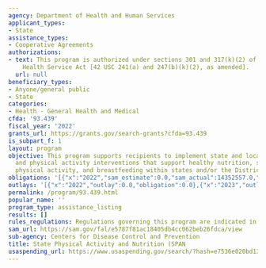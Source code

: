 ```yaml
---
agency: Department of Health and Human Services
applicant_types:
- State
assistance_types:
- Cooperative Agreements
authorizations:
- text: This program is authorized under sections 301 and 317(k)(2) of the Public
    Health Service Act [42 USC 241(a) and 247(b)(k)(2), as amended].
  url: null
beneficiary_types:
- Anyone/general public
- State
categories:
- Health - General Health and Medical
cfda: '93.439'
fiscal_year: '2022'
grants_url: https://grants.gov/search-grants?cfda=93.439
is_subpart_f: 1
layout: program
objective: This program supports recipients to implement state and local nutrition
  and physical activity interventions that support healthy nutrition, safe and accessible
  physical activity, and breastfeeding within states and/or the District of Columbia.
obligations: '[{"x":"2022","sam_estimate":0.0,"sam_actual":14352557.0,"usa_spending_actual":14352557.0},{"x":"2023","sam_estimate":14352555.0,"sam_actual":0.0,"usa_spending_actual":15237149.0},{"x":"2024","sam_estimate":14352555.0,"sam_actual":0.0,"usa_spending_actual":13540307.54}]'
outlays: '[{"x":"2022","outlay":0.0,"obligation":0.0},{"x":"2023","outlay":7209366.98,"obligation":30192000.0},{"x":"2024","outlay":0.0,"obligation":0.0}]'
permalink: /program/93.439.html
popular_name: ''
program_type: assistance_listing
results: []
rules_regulations: Regulations governing this program are indicated in 45 CFR 75.
sam_url: https://sam.gov/fal/e5787f81ac18405db4cc062beb26fdca/view
sub-agency: Centers for Disease Control and Prevention
title: State Physical Activity and Nutrition (SPAN
usaspending_url: https://www.usaspending.gov/search/?hash=e7536e020bd135a475142b00e29b1f85
---
```

